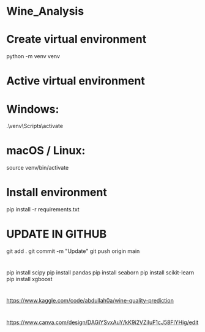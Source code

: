# Wine_Analysis

# Create virtual environment
python -m venv venv

# Active virtual environment
# Windows:
.\venv\Scripts\activate
# macOS / Linux:
source venv/bin/activate

# Install environment
pip install -r requirements.txt


# UPDATE IN GITHUB
git add .
git commit -m "Update"
git push origin main
#

#
pip install scipy
pip install pandas
pip install seaborn
pip install scikit-learn
pip install xgboost

#

# 
https://www.kaggle.com/code/abdullah0a/wine-quality-prediction
#
https://www.canva.com/design/DAGiYSvxAuY/kK9i2VZiIuF1cJ58FlYHig/edit
